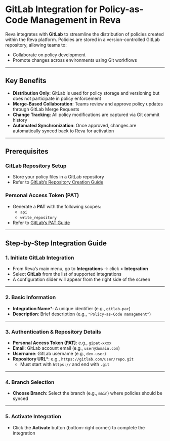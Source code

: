 # GitLab Integration for Policy-as-Code Management in Reva

Reva integrates with **GitLab** to streamline the distribution of policies created within the Reva platform. Policies are stored in a version-controlled GitLab repository, allowing teams to:

- Collaborate on policy development  
- Promote changes across environments using Git workflows  

---

## Key Benefits

- **Distribution Only**: GitLab is used for policy storage and versioning but does not participate in policy enforcement  
- **Merge-Based Collaboration**: Teams review and approve policy updates through GitLab Merge Requests  
- **Change Tracking**: All policy modifications are captured via Git commit history  
- **Automated Synchronization**: Once approved, changes are automatically synced back to Reva for activation  

---

## Prerequisites

### GitLab Repository Setup

- Store your policy files in a GitLab repository  
- Refer to [GitLab’s Repository Creation Guide](https://docs.gitlab.com/ee/user/project/repository/)  

### Personal Access Token (PAT)

- Generate a **PAT** with the following scopes:  
  - `api`  
  - `write_repository`  
- Refer to [GitLab’s PAT Guide](https://docs.gitlab.com/ee/user/profile/personal_access_tokens.html)  

---

## Step-by-Step Integration Guide

### 1. Initiate GitLab Integration

- From Reva’s main menu, go to **Integrations** → click **+ Integration**  
- Select **GitLab** from the list of supported integrations  
- A configuration slider will appear from the right side of the screen  

---

### 2. Basic Information

- **Integration Name***: A unique identifier (e.g., `gitlab-pac`)  
- **Description**: Brief description (e.g., `"Policy-as-Code management"`)  

---

### 3. Authentication & Repository Details

- **Personal Access Token (PAT)**: e.g., `gipat-xxxx`  
- **Email**: GitLab account email (e.g., `user@domain.com`)  
- **Username**: GitLab username (e.g., `dev-user`)  
- **Repository URL***: e.g., `https://gitlab.com/user/repo.git`  
  - Must start with `https://` and end with `.git`  

---

### 4. Branch Selection

- **Choose Branch**: Select the branch (e.g., `main`) where policies should be synced  

---

### 5. Activate Integration

- Click the **Activate** button (bottom-right corner) to complete the integration  
